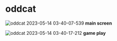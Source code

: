 # oddcat
![oddcat 2023-05-14 03-40-07-539](https://github.com/SsalHub/oddcat/assets/53378637/775046b6-3198-46c5-8246-9f43bfddeeb1)
**main screen**

![oddcat 2023-05-14 03-40-17-212](https://github.com/SsalHub/oddcat/assets/53378637/e0b864aa-0507-4215-b9c3-cecc0a7988cf)
**game play**
